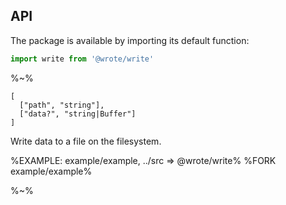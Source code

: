 ## API

The package is available by importing its default function:

```js
import write from '@wrote/write'
```

%~%

```## async write
[
  ["path", "string"],
  ["data?", "string|Buffer"]
]
```

Write data to a file on the filesystem.

%EXAMPLE: example/example, ../src => @wrote/write%
%FORK example/example%

%~%